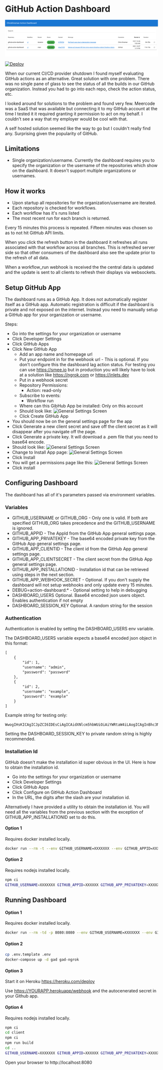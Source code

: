 # GitHub Action Dashboard

![ScreenShot](https://github.com/ChrisKinsman/github-action-dashboard/blob/main/docs/images/ActionDashboardScreenShot.png)

[![Deploy](https://www.herokucdn.com/deploy/button.svg)](https://heroku.com/deploy)

When our current CI/CD provider shutdown I found myself evaluating GitHub actions as an alternative. Great solution with one problem. There was no single pane of glass to see the status of all the builds in our GitHub organization. Instead you had to go into each repo, check the action status, etc.

I looked around for solutions to the problem and found very few.  Meercode was a SaaS that was available but connecting it to my GitHub account at the time I tested it it required granting it permission to act on my behalf. I couldn't see a way that my employer would be cool with that.

A self hosted solution seemed like the way to go but I couldn't really find any.  Surprising given the popularity of GitHub.

## Limitations

* Single organization/username.  Currently the dashboard requires you to specify the organization or the username of the repositories which show on the dashboard. It doesn't support multiple organizations or usernames.

## How it works

* Upon startup all repositories for the organization/username are iterated. 
* Each repository is checked for workflows.
* Each workflow has it's runs listed 
* The most recent run for each branch is returned.

Every 15 minutes this process is repeated.  Fifteen minutes was chosen so as to not hit GitHub API limits.

When you click the refresh button in the dashboard it refreshes all runs associated with that workflow across all branches.  This is refreshed server side so that other consumers of the dashboard also see the update prior to the refresh of all data.

When a workflow_run webhook is received the the central data is updated and the update is sent to all clients to refresh their displays via websockets.

## Setup GitHub App

The dashboard runs as a GitHub App.  It does not automatically register itself as a GitHub app.  Automatic registration is difficult if the dashboard is private and not exposed on the internet.  Instead you need to manually setup a GitHub app for your organization or  username.

Steps:
* Go into the settings for your organization or username
* Click Developer Settings
* Click GitHub Apps
* Click New GitHub App
    * Add an app name and homepage url
    * Put your endpoint in for the webhook url - This is optional. If you don't configure this the dashboard lag action status.  For testing you can use https://smee.io but in production you will likely have to look at a solution like https://ngrok.com or https://inlets.dev
    * Put in a webhook secret
    * Repository Permissions:
        * Action: read-only
    * Subscribe to events:
        * Workflow run
    * Where can this GibHub App be installed: Only on this account    
    * Should look like: ![General Settings Screen](https://github.com/ChrisKinsman/github-action-dashboard/blob/main/docs/images/ActionDashboardNewGitHubApp.png)
    * Click Create GitHub App 
* You should now be on the general settings page for the app
* Click Generate a new client secret and save off the client secret as it will disappear after you navigate off the page.
* Click Generate a private key.  It will download a .pem file that you need to base64 encode.
* Should look like: ![General Settings Screen](https://github.com/ChrisKinsman/github-action-dashboard/blob/main/docs/images/ActionDashboardGeneralSettings.png)
* Change to Install App page: ![General Settings Screen](https://github.com/ChrisKinsman/github-action-dashboard/blob/main/docs/images/ActionDashboardInstall.png)
* Click Install
* You will get a permissions page like this: ![General Settings Screen](https://github.com/ChrisKinsman/github-action-dashboard/blob/main/docs/images/ActionDashboardPermissions.png)
* Click install

## Configuring Dashboard

The dashboard has all of it's parameters passed via environment variables.

### Variables

* GITHUB_USERNAME or GITHUB_ORG - Only one is valid.  If both are specified GITHUB_ORG takes precedence and the GITHUB_USERNAME is ignored.
* GITHUB_APPID - The AppId from the GitHub App general settings page.
* GITHUB_APP_PRIVATEKEY - The base64 encoded private key from the GitHub App general settings page. 
* GITHUB_APP_CLIENTID - The client id from the GitHub App general settings page.
* GITHUB_APP_CLIENTSECRET - The client secret from the GitHub App general settings page.
* GITHUB_APP_INSTALLATIONID - Installation id that can be retrieved using steps in the next section.
* GITHUB_APP_WEBHOOK_SECRET - Optional.  If you don't supply the dashboard will not setup webhooks and only update every 15 minutes.
* DEBUG=action-dashboard:* - Optional setting to help in debugging
* DASHBOARD_USERS Optional. Base64 encoded json users object. Enables authentication if not empty
* DASHBOARD_SESSION_KEY Optional. A random string for the session

### Authentication
Authentication is enabled by setting the DASHBOARD_USERS env variable. 

The DASHBOARD_USERS variable expects a base64 encoded json object in this format: 
```
[
    {
        "id": 1,
        "username": "admin",
        "password": "password"
    },
    {
        "id": 2,
        "username": "example",
        "password": "example"
    }
]
```

Example string for testing only: 

```
WwogIHsKICAgICJpZCI6IDEsCiAgICAidXNlcm5hbWUiOiAiYWRtaW4iLAogICAgInBhc3N3b3JkIjogInBhc3N3b3JkIgogIH0sCiAgewogICAgImlkIjogMiwKICAgICJ1c2VybmFtZSI6ICJhc2RmIiwKICAgICJwYXNzd29yZCI6ICJhc2RmIgogIH0KXQo=
```

Setting the DASHBOARD_SESSION_KEY to private random string is highly recommended.


### Installation Id

GitHub doesn't make the installation id super obvious in the UI. Here is how to obtain the installation id.

* Go into the settings for your organization or username
* Click Developer Settings
* Click GitHub Apps
* Click Configure on GitHub Action Dashboard
* In the URL, the digits after the slash are your installation id.


Alternatively I have provided a utility to obtain the installation id. You will need all the variables from the previous section with the exception of GITHUB_APP_INSTALLATIONID set to do this.
#### Option 1

Requires docker installed locally.

~~~bash
docker run --rm -t --env GITHUB_USERNAME=XXXXXXX --env GITHUB_APPID=XXXXXX --env GITHUB_APP_PRIVATEKEY=XXXXXXXXXXXXXXXXXXX --env GITHUB_APP_CLIENTID=XXX.XXXXXXXXXXXXXXXX --env GITHUB_APP_CLIENTSECRET=XXXXXXXXXXXXXXXXXXXXXXXXXXXXXXX ghcr.io/chriskinsman/github-action-dashboard:edge node getinstallationid.js
~~~

#### Option 2

Requires nodejs installed locally.

~~~bash
npm ci
GITHUB_USERNAME=XXXXXXX GITHUB_APPID=XXXXXX GITHUB_APP_PRIVATEKEY=XXXXXXXXXXXXXXXXXXXXX GITHUB_APP_CLIENTID=XXX.XXXXXXXXXXXXXXXX GITHUB_APP_CLIENTSECRET=XXXXXXXXXXXXXXXXXXXXXXXXXXXXXXX node getinstallationid.js
~~~

## Running Dashboard

#### Option 1

Requires docker installed locally.

~~~bash
docker run --rm -td -p 8080:8080 --env GITHUB_USERNAME=XXXXXXX --env GITHUB_APPID=XXXXXX --env GITHUB_APP_PRIVATEKEY=XXXXXXXXXXXXXXXXXXXXXXXXXXXXX --env GITHUB_APP_CLIENTID=XXX.XXXXXXXXXXXXXXXX --env GITHUB_APP_CLIENTSECRET=XXXXXXXXXXXXXXXXXXXXXXXXXXXXXXX --env GITHUB_APP_INSTALLATIONID=XXXXXXX ghcr.io/chriskinsman/github-action-dashboard:edge node index.js
~~~

#### Option 2

~~~bash
cp .env.template .env
docker-compose up -d gad gad-ngrok
~~~

#### Option 3
Start it on Heroku https://heroku.com/deploy 

Use https://YOURAPP.herokuapp/webhook and the autocenerated secret in your Github app. 
#### Option 4

Requires nodejs installed locally.

~~~bash
npm ci
cd client
npm ci
npm run build
cd ..
GITHUB_USERNAME=XXXXXXX GITHUB_APPID=XXXXXX GITHUB_APP_PRIVATEKEY=XXXXXXXXXXXXXXXXXXXXXXXXXXXXXX GITHUB_APP_CLIENTID=XXX.XXXXXXXXXXXXXXXX GITHUB_APP_CLIENTSECRET=XXXXXXXXXXXXXXXXXXXXXXXXXXXXXXX GITHUB_APP_INSTALLATIONID=XXXXXXX node index.js
~~~

Open your browser to http://localhost:8080
